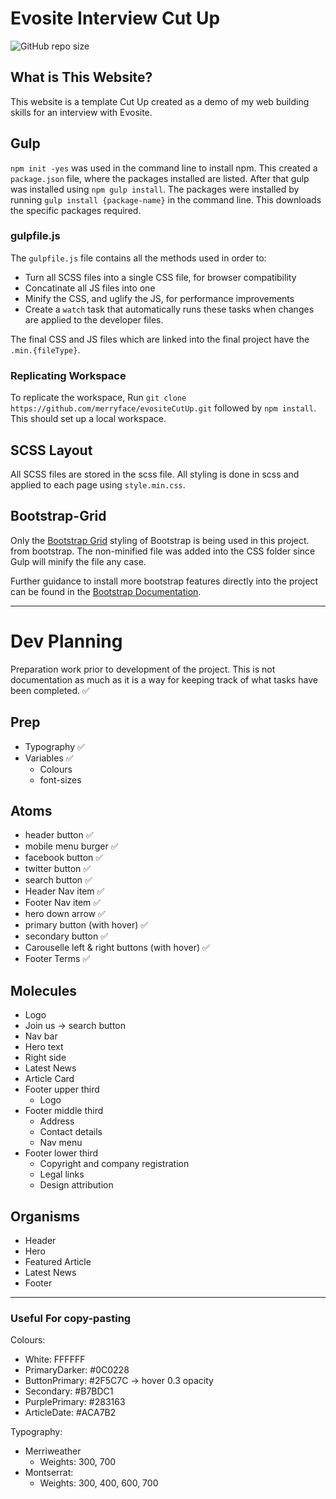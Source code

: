 # Evosite Interview Cut Up
![GitHub repo size](https://img.shields.io/github/repo-size/merryface/evositeCutUp?logo=GitHub&style=for-the-badge)

## What is This Website?<br>
This website is a template Cut Up created as a demo of my web building skills for an interview with Evosite. 


## Gulp
`npm init -yes` was used in the command line to install npm. This created a `package.json` file, where the packages installed are listed. After that gulp was installed using `npm gulp install`.
The packages were installed by running `gulp install {package-name}` in the command line. This downloads the specific packages required.

### gulpfile.js
The `gulpfile.js` file contains all the methods used in order to:
- Turn all SCSS files into a single CSS file, for browser compatibility
- Concatinate all JS files into one
- Minify the CSS, and uglify the JS, for performance improvements
- Create a `watch` task that automatically runs these tasks when changes are applied to the developer files.

The final CSS and JS files which are linked into the final project have the `.min.{fileType}`.

### Replicating Workspace
To replicate the workspace, Run `git clone https://github.com/merryface/evositeCutUp.git` followed by `npm install`. This should set up a local workspace.

## SCSS Layout
All SCSS files are stored in the scss file. All styling is done in scss and applied to each page using `style.min.css`.

## Bootstrap-Grid
Only the [Bootstrap Grid](./css/bootstrap-grid.css) styling of Bootstrap is being used in this project. from bootstrap. The non-minified file was added into the CSS folder since Gulp will minify the file any case. 

Further guidance to install more bootstrap features directly into the project can be found in the [Bootstrap Documentation](https://getbootstrap.com/docs/4.0/getting-started/introduction/).

---

# Dev Planning
Preparation work prior to development of the project. This is not documentation as much as it is a way for keeping track of what tasks have been completed. ✅

## Prep
- Typography  ✅
- Variables  ✅
  - Colours
  - font-sizes


## Atoms
- header button  ✅
- mobile menu burger ✅
- facebook button ✅
- twitter button ✅
- search button ✅
- Header Nav item ✅
- Footer Nav item ✅
- hero down arrow ✅
- primary button (with hover) ✅
- secondary button ✅
- Carouselle left & right buttons (with hover) ✅
- Footer Terms ✅

## Molecules
- Logo
- Join us -> search button
- Nav bar
- Hero text
- Right side
- Latest News
- Article Card
- Footer upper third
  - Logo
- Footer middle third
  - Address
  - Contact details
  - Nav menu
- Footer lower third
  - Copyright and company registration
  - Legal links
  - Design attribution

## Organisms
- Header
- Hero
- Featured Article
- Latest News
- Footer
---
### Useful For copy-pasting
Colours:
- White: FFFFFF
- PrimaryDarker: #0C0228
- ButtonPrimary: #2F5C7C -> hover 0.3 opacity
- Secondary: #B7BDC1
- PurplePrimary: #283163
- ArticleDate: #ACA7B2

Typography:
- Merriweather
  - Weights: 300, 700
- Montserrat:
  - Weights: 300, 400, 600, 700